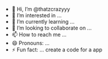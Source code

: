 - 👋 Hi, I’m @thatzcrazyyy
- 👀 I’m interested in ...
- 🌱 I’m currently learning ...
- 💞️ I’m looking to collaborate on ...
- 📫 How to reach me ...
- 😄 Pronouns: ...
- ⚡ Fun fact: ...
create a code for a app

<!---
thatzcrazyyy/thatzcrazyyy is a ✨ special ✨ repository because its `README.md` (this file) appears on your GitHub profile.
You can click the Preview link to take a look at your changes.
--->
